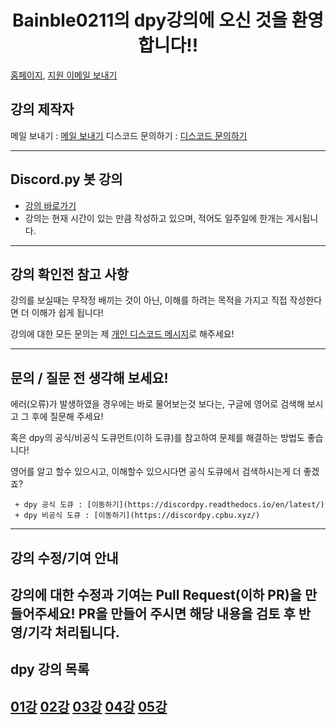 <h1 align="center">Bainble0211의 dpy강의에 오신 것을 환영합니다!!</h1>

[홈페이지](https://bainble.ga/), [지원 이메일 보내기](mailto:support@bainble.ga)

## 강의 제작자
메일 보내기 : [메일 보내기](mailto:support@bainble.ga)
디스코드 문의하기 : [디스코드 문의하기](https://discord.com/users/524515155254444032)

------------

## Discord.py 봇 강의
+ [강의 바로가기](https://blog.naver.com/bainble0211)
+ 강의는 현재 시간이 있는 만큼 작성하고 있으며, 적어도 일주일에 한개는 게시됩니다.

------------

## 강의 확인전 참고 사항
강의를 보실때는 무작정 배끼는 것이 아닌, 이해를 하려는 목적을 가지고 직접 작성한다면 더 이해가 쉽게 됩니다!

강의에 대한 모든 문의는 제 [개인 디스코드 메시지](https://discord.com/users/524515155254444032)로 해주세요!

------------

## 문의 / 질문 전 생각해 보세요!
에러(오류)가 발생하였을 경우에는 바로 물어보는것 보다는, 구글에 영어로 검색해 보시고 그 후에 질문해 주세요!

혹은 dpy의 공식/비공식 도큐먼트(이하 도큐)를 참고하여 문제를 해결하는 방법도 좋습니다!

영어를 알고 할수 있으시고, 이해할수 있으시다면 공식 도큐에서 검색하시는게 더 좋겠죠?

     + dpy 공식 도큐 : [이동하기](https://discordpy.readthedocs.io/en/latest/)
     + dpy 비공식 도큐 : [이동하기](https://discordpy.cpbu.xyz/)
     
------------

## 강의 수정/기여 안내
강의에 대한 수정과 기여는 Pull Request(이하 PR)을 만들어주세요!
PR을 만들어 주시면 해당 내용을 검토 후 반영/기각 처리됩니다.
------------
## dpy 강의 목록
[01강](01강/)
[02강](02강/)
[03강](03강/)
[04강](04강/)
[05강](05강/)
------------
